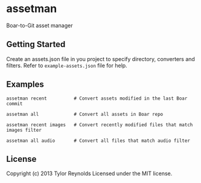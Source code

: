 # assetman

Boar-to-Git asset manager

## Getting Started
<!-- Install the module with: `npm install -g assetman` (Not actually in the npm repo yet). -->

Create an assets.json file in you project to specify directory, converters and
filters. Refer to `example-assets.json` file for help.

## Examples

```
assetman recent          # Convert assets modified in the last Boar commit

assetman all             # Convert all assets in Boar repo

assetman recent images   # Convert recently modified files that match images filter

assetman all audio       # Convert all files that match audio filter
```

## License
Copyright (c) 2013 Tylor Reynolds
Licensed under the MIT license.
